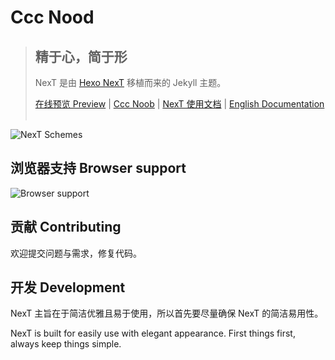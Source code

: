 # Ccc Nood

> ## 精于心，简于形
>NexT 是由 [Hexo NexT](https://github.com/iissnan/hexo-theme-next) 移植而来的 Jekyll 主题。<!--commit: f951075d9b739d26b42472431995fa68d08796aa-->
>
><a href="http://simpleyyt.github.io/jekyll-theme-next/" target="_blank">在线预览 Preview</a> | <a href="https://cccnoob.github.io" target="_blank">Ccc Noob</a> | <a href="http://theme-next.simpleyyt.com" target="_blank">NexT 使用文档</a> |  [English Documentation](README.en.md)
>&nbsp;

![NexT Schemes](http://iissnan.com/nexus/next/next-schemes.jpg)

## 浏览器支持 Browser support

![Browser support](http://iissnan.com/nexus/next/browser-support.png)


## 贡献 Contributing

欢迎提交问题与需求，修复代码。


## 开发 Development

NexT 主旨在于简洁优雅且易于使用，所以首先要尽量确保 NexT 的简洁易用性。

NexT is built for easily use with elegant appearance. First things first, always keep things simple.
